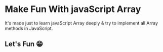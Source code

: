 # Make Fun With javaScript Array
It's made just to learn javaScript Array deeply & try to implement all Array methods in JavaScript.
## Let's Fun 😁

